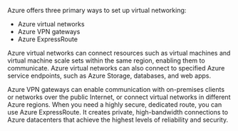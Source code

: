 Azure offers three primary ways to set up virtual networking:

- Azure virtual networks
- Azure VPN gateways
- Azure ExpressRoute

Azure virtual networks can connect resources such as virtual machines and virtual machine scale sets within the same region, enabling them to communicate. Azure virtual networks can also connect to specified Azure service endpoints, such as Azure Storage, databases, and web apps.

Azure VPN gateways can enable communication with on-premises clients or networks over the public Internet, or connect virtual networks in different Azure regions. When you need a highly secure, dedicated route, you can use Azure ExpressRoute. It creates private, high-bandwidth connections to Azure datacenters that achieve the highest levels of reliability and security.
